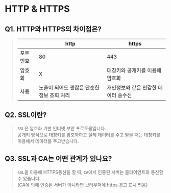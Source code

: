 # HTTP & HTTPS
## Q1. HTTP와 HTTPS의 차이점은?
> | |http|https|
> |---|---|---|
> |포트번호|80|443|
> |암호화|X|대칭키와 공개키를 이용해 암호화|
> |사용|노출이 되어도 괜찮은 단순한 정보 조회 처리|개인정보와 같은 민감한 데이터 송수신|

## Q2. SSL이란?
> ```SSL```은 암호화 기반 인터넷 보안 프로토콜입니다.  
> 공개키 방식으로 대칭키를 암호화하고 실제 데이터를 주고 받을 때는 대칭키를 이용해서 데이터를 주고받습니다.  



## Q3. SSL과 CA는 어떤 관계가 있나요?
> ```SSL```을 이용해 HTTPS통신을 할 때, ```CA```에서 인증된 서버는 클라이언트와 통신할 수 있습니다.  
> (CA에 의해 인증된 서버가 아니라면 브라우저에 https 경고 표시 띄움)  
